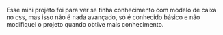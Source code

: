 Esse mini projeto foi para ver se tinha conhecimento com modelo de caixa no css, mas isso não é nada avançado, só é conhecido básico e não modifiquei o projeto quando obtive mais conhecimento.